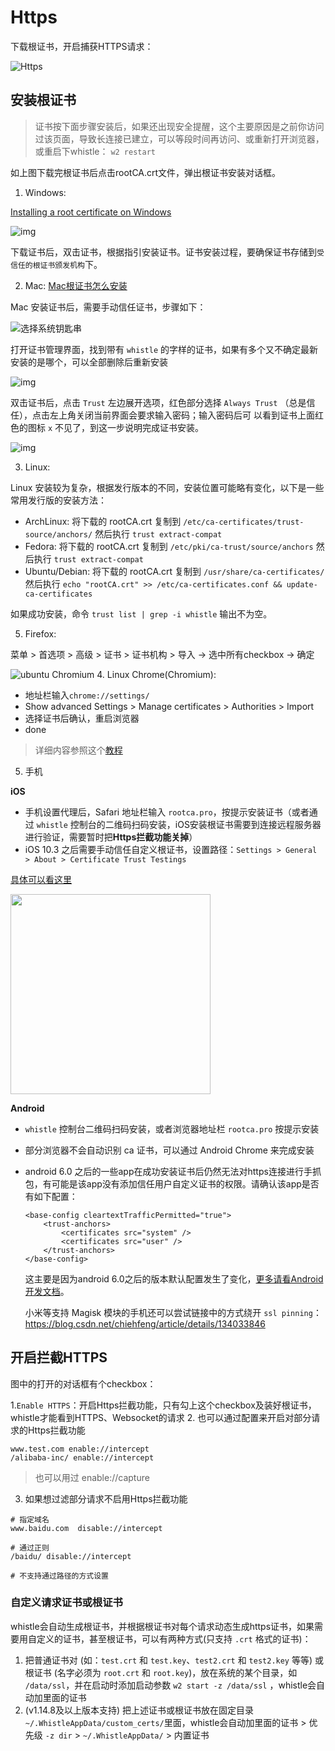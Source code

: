 # Https

下载根证书，开启捕获HTTPS请求：

![Https](https://github.com/avwo/whistle/assets/11450939/4a2730b3-59a8-4961-a83a-7fc7a0510885)

## 安装根证书
> 证书按下面步骤安装后，如果还出现安全提醒，这个主要原因是之前你访问过该页面，导致长连接已建立，可以等段时间再访问、或重新打开浏览器，或重启下whistle： `w2 restart`

如上图下载完根证书后点击rootCA.crt文件，弹出根证书安装对话框。

1. Windows:

  [Installing a root certificate on Windows](https://msdn.microsoft.com/zh-cn/library/cc750534.aspx)

  ![img](../img/windows_rootca.jpeg)

  下载证书后，双击证书，根据指引安装证书。证书安装过程，要确保证书存储到`受信任的根证书颁发机构`下。
  
2. Mac: [Mac根证书怎么安装](http://zhidao.baidu.com/link?url=bQ8ZnDTxUIlqruQ56NYjBmwztWPlZtv9AIRazkoKeMsdpAq7mcwXOHQduRwmHV1M2hf143vqBxHzKb1tg0L03DJoj6XS109P8zBNF1E9uU_)

  Mac 安装证书后，需要手动信任证书，步骤如下：

 ![选择系统钥匙串](https://user-images.githubusercontent.com/11450939/62097992-3b001380-b2bb-11e9-878b-f19b8f38d176.png)

  打开证书管理界面，找到带有 `whistle` 的字样的证书，如果有多个又不确定最新安装的是哪个，可以全部删除后重新安装

  ![img](https://ae01.alicdn.com/kf/HTB1ZtoBdYsTMeJjSszh763GCFXai.png)

  双击证书后，点击 `Trust` 左边展开选项，红色部分选择 `Always Trust` （总是信任），点击左上角关闭当前界面会要求输入密码；输入密码后可
  以看到证书上面红色的图标 `x` 不见了，到这一步说明完成证书安装。

  ![img](https://ae01.alicdn.com/kf/HTB1UWItd8USMeJjy1zk761WmpXaT.png)
  
3. Linux:

  Linux 安装较为复杂，根据发行版本的不同，安装位置可能略有变化，以下是一些常用发行版的安装方法：
  
  - ArchLinux: 将下载的 rootCA.crt 复制到 `/etc/ca-certificates/trust-source/anchors/` 然后执行 `trust extract-compat`
  - Fedora: 将下载的 rootCA.crt 复制到 `/etc/pki/ca-trust/source/anchors` 然后执行 `trust extract-compat`
  - Ubuntu/Debian: 将下载的 rootCA.crt 复制到 `/usr/share/ca-certificates/` 然后执行 `echo "rootCA.crt" >> /etc/ca-certificates.conf && update-ca-certificates`
  
  如果成功安装，命令 `trust list | grep -i whistle` 输出不为空。

5. Firefox:

  菜单 > 首选项 > 高级 > 证书 > 证书机构 > 导入 -> 选中所有checkbox -> 确定
  
  ![ubuntu Chromium](https://cloud.githubusercontent.com/assets/16034964/20553721/9c3d1bda-b191-11e6-880f-9fd6976b95cc.png)
4. Linux Chrome(Chromium):
  * 地址栏输入`chrome://settings/`
  * Show advanced Settings > Manage certificates > Authorities > Import
  * 选择证书后确认，重启浏览器
  * done
  > 详细内容参照这个[教程](http://www.richud.com/wiki/Ubuntu_chrome_browser_import_self_signed_certificate)
5. 手机

  **iOS**
  * 手机设置代理后，Safari 地址栏输入 `rootca.pro`，按提示安装证书（或者通过 `whistle` 控制台的二维码扫码安装，iOS安装根证书需要到连接远程服务器进行验证，需要暂时把**Https拦截功能关掉**）
  * iOS 10.3 之后需要手动信任自定义根证书，设置路径：`Settings > General > About > Certificate Trust Testings`

  [具体可以看这里](http://www.neglectedpotential.com/2017/04/trusting-custom-root-certificates-on-ios-10-3/)

  <img src="../img/ios10.3_ca.PNG" width="320">

  **Android**
  * `whistle` 控制台二维码扫码安装，或者浏览器地址栏 `rootca.pro` 按提示安装
  * 部分浏览器不会自动识别 ca 证书，可以通过 Android Chrome 来完成安装
  * android 6.0 之后的一些app在成功安装证书后仍然无法对https连接进行手抓包，有可能是该app没有添加信任用户自定义证书的权限。请确认该app是否有如下配置：
    ```
    <base-config cleartextTrafficPermitted="true">
        <trust-anchors>
            <certificates src="system" />
            <certificates src="user" />
        </trust-anchors>
    </base-config>
    ```
    这主要是因为android 6.0之后的版本默认配置发生了变化，[更多请看Android开发文档](https://developer.android.com/training/articles/security-config#base-config)。

    小米等支持 Magisk 模块的手机还可以尝试链接中的方式绕开 `ssl pinning`：https://blog.csdn.net/chiehfeng/article/details/134033846 

## 开启拦截HTTPS

图中的打开的对话框有个checkbox：

1.`Enable HTTPS`：开启Https拦截功能，只有勾上这个checkbox及装好根证书，whistle才能看到HTTPS、Websocket的请求
2. 也可以通过配置来开启对部分请求的Https拦截功能
  ```plain
  www.test.com enable://intercept
  /alibaba-inc/ enable://intercept
  ```
  > 也可以用过 enable://capture
3. 如果想过滤部分请求不启用Https拦截功能
  ```plain
  # 指定域名
  www.baidu.com  disable://intercept

  # 通过正则
  /baidu/ disable://intercept

  # 不支持通过路径的方式设置
  ```

  ### 自定义请求证书或根证书
  whistle会自动生成根证书，并根据根证书对每个请求动态生成https证书，如果需要用自定义的证书，甚至根证书，可以有两种方式(只支持 `.crt` 格式的证书)：

  1. 把普通证书对 (如：`test.crt` 和 `test.key`、`test2.crt` 和 `test2.key` 等等) 或根证书 (名字必须为 `root.crt` 和 `root.key`)，放在系统的某个目录，如 `/data/ssl`，并在启动时添加启动参数 `w2 start -z /data/ssl` ，whistle会自动加里面的证书
  2. (v1.14.8及以上版本支持) 把上述证书或根证书放在固定目录 `~/.WhistleAppData/custom_certs/`里面，whistle会自动加里面的证书
    > 优先级 `-z dir` > `~/.WhistleAppData/` > 内置证书
